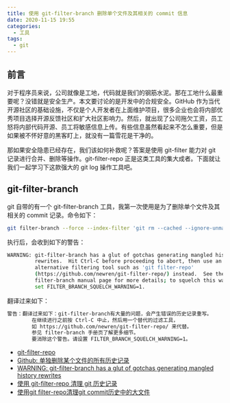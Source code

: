 ```yaml
---
title: 使用 git-filter-branch 删除单个文件及其相关的 commit 信息
date: 2020-11-15 19:55
categories:
  - 工具
tags:
  - git
---
```


## 前言

对于程序员来说，公司就像是工地，代码就是我们的钢筋水泥。那在工地什么最重要呢？没错就是安全生产。本文要讨论的是开发中的合规安全。GitHub 作为当代开源社区的基础设施，不仅是个人开发者在上面维护项目，很多企业也会将内部优秀项目选择开源反馈社区和扩大社区影响力。然后，就出现了公司拖欠工资，员工怒将内部代码开源、员工将敏感信息上传。有些信息虽然看起来不怎么重要，但是如果被不怀好意的黑客盯上，就没有一篇雪花是干净的。

那如果安全隐患已经存在，我们该如何补救呢？答案是使用 git-filter 能力对 git 记录进行合并、删除等操作。git-filter-repo 正是这类工具的集大成者。下面就让我们一起学习下这款强大的 git log 操作工具吧。

## git-filter-branch

git 自带的有一个 git-filter-branch 工具，我第一次使用是为了删除单个文件及其相关的 commit 记录。命令如下：

```sh
git filter-branch --force --index-filter 'git rm --cached --ignore-unmatch CHANGELOG.md' --prune-empty --tag-name-filter cat -- --all
```

执行后，会收到如下的警告：

```sh
WARNING: git-filter-branch has a glut of gotchas generating mangled history
         rewrites.  Hit Ctrl-C before proceeding to abort, then use an
         alternative filtering tool such as 'git filter-repo'
         (https://github.com/newren/git-filter-repo/) instead.  See the
         filter-branch manual page for more details; to squelch this warning,
         set FILTER_BRANCH_SQUELCH_WARNING=1.
```

翻译过来如下：

```sh
警告：翻译过来如下：git-filter-branch有大量的问题，会产生错误的历史记录重写。
        在继续进行之前按 Ctrl-C 中止，然后用一个替代的过滤工具，
        如 https://github.com/newren/git-filter-repo/ 来代替。
        参见 filter-branch 手册页了解更多细节。
        要消除这个警告。请设置 FILTER_BRANCH_SQUELCH_WARNING=1。
```

- [git-filter-repo](https://github.com/newren/git-filter-repo)
- [Github: 单独删除某个文件的所有历史记录](https://blog.csdn.net/q258523454/article/details/83899911)
- [WARNING: git-filter-branch has a glut of gotchas generating mangled history rewrites](https://serverfault.com/questions/1018302/warning-git-filter-branch-has-a-glut-of-gotchas-generating-mangled-history-rewr)
- [使用 git-filter-repo 清理 git 历史记录](https://nyakku.moe/posts/2020/06/12/use-git-filter-repo-clean-git-history.html)
- [使用git filter-repo清理git commit历史中的大文件](https://www.vicw.com/groups/code_monkey/topics/362)

